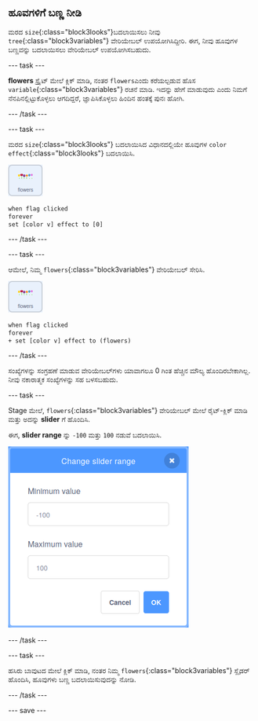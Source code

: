 ## ಹೂವಗಳಿಗೆ ಬಣ್ಣ ನೀಡಿ

ಮರದ `size`{:class="block3looks"}ಬದಲಾಯಿಸಲು ನೀವು `tree`{:class="block3variables"} ವೇರಿಯೇಬಲ್‌ ಉಪಯೋಗಿಸಿದ್ದೀರಿ. ಈಗ, ನೀವು ಹೂವುಗಳ ಬಣ್ಣವನ್ನು ಬದಲಾಯಿಸಲು ವೇರಿಯೇಬಲ್‌ ಉಪಯೋಗಿಸಬಹುದು.

--- task ---

**flowers** ಸ್ಪ್ರೈಟ್‌ ಮೇಲೆ ಕ್ಲಿಕ್ ಮಾಡಿ, ನಂತರ `flowers`ಎಂದು ಕರೆಯಲ್ಪಡುವ ಹೊಸ `variable`{:class="block3variables"} ರಚನೆ ಮಾಡಿ. ಇದನ್ನು ಹೇಗೆ ಮಾಡುವುದು ಎಂದು ನಿಮಗೆ ನೆನಪಿನಲ್ಲಿಟ್ಟುಕೊಳ್ಳಲು ಆಗದಿದ್ದರೆ, ಜ್ಞಾಪಿಸಿಕೊಳ್ಳಲು ಹಿಂದಿನ ಹಂತಕ್ಕೆ ಪುನಃ ಹೋಗಿ.

--- /task ---

--- task ---

ಮರದ `size`{:class="block3looks"} ಬದಲಾಯಿಸಿದ ವಿಧಾನದಲ್ಲಿಯೇ ಹೂವುಗಳ `color effect`{:class="block3looks"} ಬದಲಾಯಿಸಿ.

![ಹೂವುಗಳ ಸ್ಪ್ರೈಟ್‌ನ ಚಿತ್ರ](images/flowers-sprite.png)

```blocks3
when flag clicked
forever
set [color v] effect to [0]
```

--- /task ---

--- task ---

ಆಮೇಲೆ, ನಿಮ್ಮ `flowers`{:class="block3variables"} ವೇರಿಯೇಬಲ್‌ ಸೇರಿಸಿ.

![ಹೂವುಗಳ ಸ್ಪ್ರೈಟ್‌ನ ಚಿತ್ರ](images/flowers-sprite.png)

```blocks3
when flag clicked
forever
+ set [color v] effect to (flowers)
```

--- /task ---

ಸಂಖ್ಯೆಗಳನ್ನು ಸಂಗ್ರಹಣೆ ಮಾಡುವ ವೇರಿಯೇಬಲ್‌ಗಳು ಯಾವಾಗಲೂ 0 ಗಿಂತ ಹೆಚ್ಚಿನ ಮೌಲ್ಯ ಹೊಂದಿರಬೇಕಾಗಿಲ್ಲ. ನೀವು ನಕಾರಾತ್ಮಕ ಸಂಖ್ಯೆಗಳನ್ನು ಸಹ ಬಳಸಬಹುದು.

--- task ---

Stage ಮೇಲೆ, `flowers`{:class="block3variables"} ವೇರಿಯೇಬಲ್‌ ಮೇಲೆ ರೈಟ್-ಕ್ಲಿಕ್‌ ಮಾಡಿ ಮತ್ತು ಅದನ್ನು **slider** ಗೆ ಹೊಂದಿಸಿ.

ಈಗ, **slider range** ನ್ನು `-100` ಮತ್ತು `100` ನಡುವೆ ಬದಲಾಯಿಸಿ.

![ಕನಿಷ್ಠ -100 ಮತ್ತು ಗರಿಷ್ಠ 100 ನೊಂದಿಗೆ ಹೂವುಗಳ ವೇರಿಯೇಬಲ್‌ನ ಶ್ರೇಣಿಯನ್ನು ಹೊಂದಿಸಲು ಡೈಲಾಗ್‌ ಬಾಕ್ಸ್ ತೋರಿಸುವ ಚಿತ್ರ](images/flowers-range.png)

--- /task ---

--- task ---

ಹಸಿರು ಬಾವುಟದ ಮೇಲೆ ಕ್ಲಿಕ್‌ ಮಾಡಿ, ನಂತರ ನಿಮ್ಮ `flowers`{:class="block3variables"} ಸ್ಲೈಡರ್‌ ಹೊಂದಿಸಿ, ಹೂವುಗಳು ಬಣ್ಣ ಬದಲಾಯಿಸುವುದನ್ನು ನೋಡಿ.

--- /task ---

--- save ---



